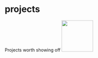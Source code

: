 # projects
Projects worth showing off
<img src="https://github.com/user-attachments/assets/998e73c0-469d-4f46-a6cd-e9bba7985444" width=100>

